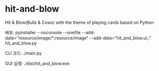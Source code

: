 # hit-and-blow
Hit &amp; Blow(Bulls &amp; Cows) with the theme of playing cards based on Python

배포: pyinstaller --noconsole --onefile --add-data="resource/image/*;resource/image" --add-data="hit_and_blow.ui;." hit_and_blow.py

CLI 코드: ./main.py

GUI 실행: ./dist/hit_and_blow.exe